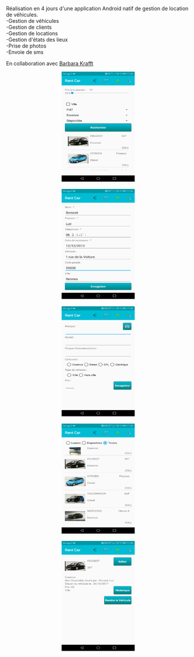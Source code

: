Réalisation en 4 jours d'une application Android natif de gestion de location de véhicules.<br />
-Gestion de véhicules<br />
-Gestion de clients<br />
-Gestion de locations<br />
-Gestion d'états des lieux<br />
-Prise de photos<br />
-Envoie de sms<br />

En collaboration avec [Barbara Krafft](https://github.com/kBarbara/ProjetLocation)
<p align="center">
<img src="https://github.com/high54/ProjetAndroidENI/blob/Dev/screens/Screenshot_20171027-114227.png" width="200" height="300"/><br /><br />
<img src="https://github.com/high54/ProjetAndroidENI/blob/Dev/screens/Screenshot_20171027-114254.png" width="200" height="300"/><br /><br />
<img src="https://github.com/high54/ProjetAndroidENI/blob/Dev/screens/Screenshot_20171027-114310.png" width="200" height="300"/><br /><br />
<img src="https://github.com/high54/ProjetAndroidENI/blob/Dev/screens/Screenshot_20171027-114334.png" width="200" height="300"/><br /><br />
<img src="https://github.com/high54/ProjetAndroidENI/blob/Dev/screens/Screenshot_20171027-114346.png" width="200" height="300"/>
</p>
